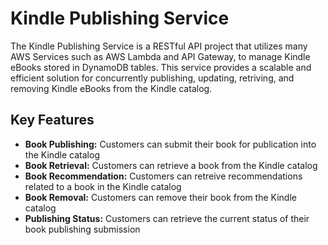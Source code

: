 # Kindle Publishing Service

The Kindle Publishing Service is a RESTful API project that utilizes many AWS Services such as AWS Lambda and API Gateway, to manage Kindle eBooks stored in DynamoDB tables. This service provides a scalable and efficient solution for concurrently publishing, updating, retriving, and removing Kindle eBooks from the Kindle catalog.

## Key Features

- **Book Publishing:** Customers can submit their book for publication into the Kindle catalog
- **Book Retrieval:** Customers can retrieve a book from the Kindle catalog
- **Book Recommendation:** Customers can retreive recommendations related to a book in the Kindle catalog
- **Book Removal:** Customers can remove their book from the Kindle catalog
- **Publishing Status:** Customers can retrieve the current status of their book publishing submission

